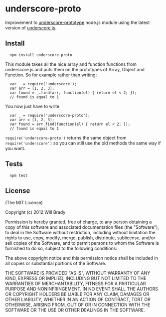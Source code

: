underscore-proto
================

Improvement to [underscore-prototype](https://npmjs.org/package/underscore-prototype) node.js module using the latest version of [underscore.js](http://underscorejs.org/).

Install
--------

      npm install underscore-proto

This module takes all the nice array and function functions from underscore.js and puts them on the prototypes of Array, Object and Function. So for example rather than writing:

      var _ = require('underscore');
      var arr = [1, 2, 3];
      var found = _.find(arr, function(el) { return el < 2; });
      // found is equal to 1

You now just have to write

      var _ = require('underscore-proto');
      var arr = [1, 2, 3];
      var found = arr.find(function(el) { return el < 2; });
      // found is equal to 1


`require('underscore-proto')` returns the same object from `require('underscore')` so you can still use the old methods the same way if you want.


Tests
------

      npm test


License
--------

(The MIT License)

Copyright (c) 2012 Will Brady

Permission is hereby granted, free of charge, to any person obtaining
a copy of this software and associated documentation files (the
"Software"), to deal in the Software without restriction, including
without limitation the rights to use, copy, modify, merge, publish,
distribute, sublicense, and/or sell copies of the Software, and to
permit persons to whom the Software is furnished to do so, subject to
the following conditions:

The above copyright notice and this permission notice shall be
included in all copies or substantial portions of the Software.

THE SOFTWARE IS PROVIDED "AS IS", WITHOUT WARRANTY OF ANY KIND,
EXPRESS OR IMPLIED, INCLUDING BUT NOT LIMITED TO THE WARRANTIES OF
MERCHANTABILITY, FITNESS FOR A PARTICULAR PURPOSE AND
NONINFRINGEMENT. IN NO EVENT SHALL THE AUTHORS OR COPYRIGHT HOLDERS BE
LIABLE FOR ANY CLAIM, DAMAGES OR OTHER LIABILITY, WHETHER IN AN ACTION
OF CONTRACT, TORT OR OTHERWISE, ARISING FROM, OUT OF OR IN CONNECTION
WITH THE SOFTWARE OR THE USE OR OTHER DEALINGS IN THE SOFTWARE.
